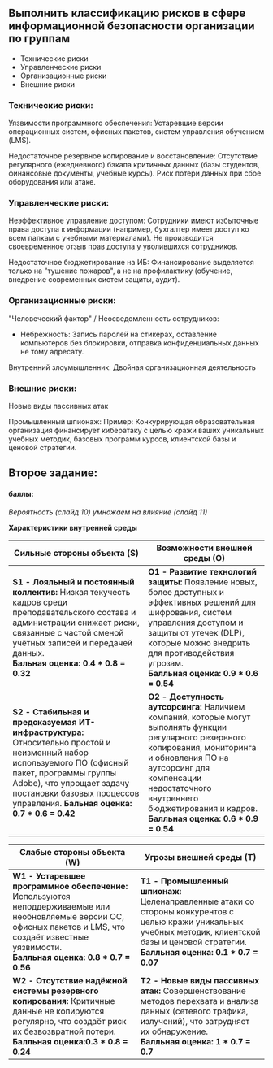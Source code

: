 ## Выполнить классификацию рисков в сфере информационной безопасности организации по группам
* Технические риски
* Управленческие риски
* Организационные риски
* Внешние риски

### Технические риски:
Уязвимости программного обеспечения: Устаревшие версии операционных систем, офисных пакетов, систем управления обучением (LMS).

Недостаточное резервное копирование и восстановление: Отсутствие регулярного (ежедневного) бэкапа критичных данных (базы студентов, финансовые документы, учебные курсы). Риск потери данных при сбое оборудования или атаке.

### Управленческие риски:
Неэффективное управление доступом: Сотрудники имеют избыточные права доступа к информации (например, бухгалтер имеет доступ ко всем папкам с учебными материалами). Не производится своевременное отзыв прав доступа у уволившихся сотрудников.

Недостаточное бюджетирование на ИБ: Финансирование выделяется только на "тушение пожаров", а не на профилактику (обучение, внедрение современных систем защиты, аудит).

### Организационные риски:
"Человеческий фактор" / Неосведомленность сотрудников:
* Небрежность: Запись паролей на стикерах, оставление компьютеров без блокировки, отправка конфиденциальных данных не тому адресату.

Внутренний злоумышленник:
Двойная организационная деятельность

### Внешние риски:
Новые виды пассивных атак

Промышленный шпионаж: Пример: Конкурирующая образовательная организация финансирует кибератаку с целью кражи ваших уникальных учебных методик, базовых программ курсов, клиентской базы и ценовой стратегии.

## Второе задание:
#### баллы:
*Вероятность (слайд 10) умножаем на влияние (слайд 11)*

**Характеристики внутренней среды**

| Сильные стороны объекта (S) | Возможности внешней среды (О) |
|---|---|
|**S1 - Лояльный и постоянный коллектив:** Низкая текучесть кадров среди преподавательского состава и администрации снижает риски, связанные с частой сменой учётных записей и передачей данных. <br> **Бальная оценка: 0.4 * 0.8 = 0.32**| **O1 - Развитие технологий защиты:** Появление новых, более доступных и эффективных решений для шифрования, систем управления доступом и защиты от утечек (DLP), которые можно внедрить для противодействия угрозам. <br> **Балльная оценка: 0.9 * 0.6 = 0.54** |
|**S2 - Стабильная и предсказуемая ИТ-инфраструктура:** Относительно простой и неизменный набор используемого ПО (офисный пакет, программы группы Adobe), что упрощает задачу постановки базовых процессов управления. **Бальная оценка: 0.7 * 0.6 = 0.42** | **O2 - Доступность аутсорсинга:** Наличием компаний, которые могут выполнять функции регулярного резервного копирования, мониторинга и обновления ПО на аутсорсинг для компенсации недостаточного внутреннего бюджетирования и кадров. <br> **Балльная оценка: 0.6 * 0.9 = 0.54** |

**Слабые стороны объекта (W)** | **Угрозы внешней среды (Т)**
---|---
**W1 - Устаревшее программное обеспечение:** Используются неподдерживаемые или необновляемые версии ОС, офисных пакетов и LMS, что создаёт известные уязвимости. <br> **Балльная оценка: 0.8 * 0.7 = 0.56** | **T1 - Промышленный шпионаж:** Целенаправленные атаки со стороны конкурентов с целью кражи уникальных учебных методик, клиентской базы и ценовой стратегии. <br> **Балльная оценка: 0.1 * 0.7 = 0.07** |
**W2 - Отсутствие надёжной системы резервного копирования:** Критичные данные не копируются регулярно, что создаёт риск их безвозвратной потери. <br> **Балльная оценка:0.3 * 0.8 = 0.24** | **T2 - Новые виды пассивных атак:** Совершенствование методов перехвата и анализа данных (сетевого трафика, излучений), что затрудняет их обнаружение. <br> **Балльная оценка: 1 * 0.7 = 0.7** |

